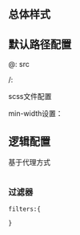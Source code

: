 ## 总体样式

## 默认路径配置

@: src

/:

scss文件配置

min-width设置：

## 逻辑配置

基于代理方式

```

```

### 过滤器

```
filters:{
	
}
```

